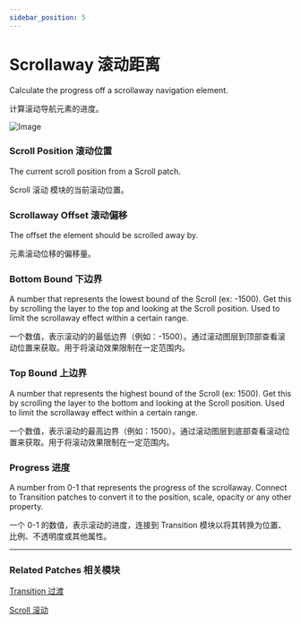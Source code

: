 ```yaml
---
sidebar_position: 5
---
```


# Scrollaway 滚动距离

Calculate the progress off a scrollaway navigation element.

计算滚动导航元素的进度。

![Image](@site/static/img/docs/Interaction/scrollaway.png)

### Scroll Position 滚动位置

The current scroll position from a Scroll patch.

Scroll 滚动 模块的当前滚动位置。

### Scrollaway Offset 滚动偏移

The offset the element should be scrolled away by.

元素滚动位移的偏移量。

### Bottom Bound 下边界

A number that represents the lowest bound of the Scroll (ex: -1500). Get this by scrolling the layer to the top and looking at the Scroll position. Used to limit the scrollaway effect within a certain range.

一个数值，表示滚动的的最低边界（例如：-1500）。通过滚动图层到顶部查看滚动位置来获取。用于将滚动效果限制在一定范围内。

### Top Bound 上边界

A number that represents the highest bound of the Scroll (ex: 1500). Get this by scrolling the layer to the bottom and looking at the Scroll position. Used to limit the scrollaway effect within a certain range.

一个数值，表示滚动的最高边界（例如：1500）。通过滚动图层到底部查看滚动位置来获取。用于将滚动效果限制在一定范围内。

### Progress 进度

A number from 0-1 that represents the progress of the scrollaway. Connect to Transition patches to convert it to the position, scale, opacity or any other property.

一个 0-1 的数值，表示滚动的进度，连接到 Transition 模块以将其转换为位置、比例、不透明度或其他属性。

------

### Related Patches 相关模块

[Transition 过渡](./../Utility/Transition.md)

[Scroll 滚动](./Scroll.md)
